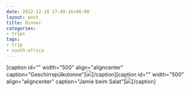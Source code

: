 ```yaml
---
date: 2012-12-10 17:49:16+00:00
layout: post
title: Dinner
categories:
- trips
tags:
- trip
- south-africa
---
```


[caption id="" width="500" align="aligncenter" caption="Geschirrspülkolonne"][![](http://clemi.ag3r.at/wp-content/uploads/2012/12/wpid-Photo-10.12.2012-1817.jpg)](http://clemi.ag3r.at/wp-content/uploads/2012/12/wpid-Photo-10.12.2012-1817.jpg)[/caption][caption id="" width="500" align="aligncenter" caption="Jamie beim Salat"][![](http://clemi.ag3r.at/wp-content/uploads/2012/12/wpid-Photo-10.12.2012-1818.jpg)](http://clemi.ag3r.at/wp-content/uploads/2012/12/wpid-Photo-10.12.2012-1818.jpg)[/caption]
